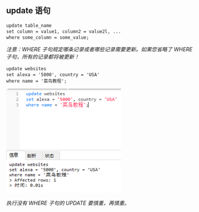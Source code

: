 ## update 语句

```MySql
update table_name
set column = value1, column2 = value2l, ...
where some_column = some_value; 
```
*注意：WHERE 子句规定哪条记录或者哪些记录需要更新。如果您省略了 WHERE 子句，所有的记录都将被更新！*

```MySql
update websites
set alexa = '5000', country = 'USA'
where name = '菜鸟教程';
```
<img src='./img/update.png' />

*执行没有 WHERE 子句的 UPDATE 要慎重，再慎重。*
